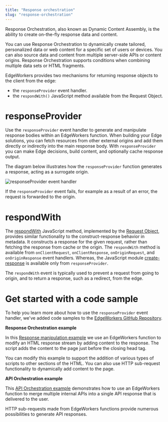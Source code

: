 ```yaml
---
title: "Response orchestration"
slug: "response-orchestration"
---
```

Response Orchestration, also known as Dynamic Content Assembly, is the ability to create on-the-fly response data and content.

You can use Response Orchestration to dynamically create tailored, personalized data or web content for a specific set of users or devices. You can also source data and content from multiple server-side APIs or content origins. Response Orchestration supports conditions when combining multiple data sets or HTML fragments.

EdgeWorkers provides two mechanisms for returning response objects to the client from the edge:

- the `responseProvider` event handler.
- the `respondWith()` JavaScript method available from the Request Object.

# responseProvider

Use the `responseProvider` event handler to generate and manipulate response bodies within an EdgeWorkers function. When building your Edge solutions, you can fetch resources from other external origins and add them directly or indirectly into the main response body. With `responseProvider` you can make Edge decisions, build content, and optionally cache response output.

The diagram below illustrates how the `responseProvider` function generates a response, acting as a surrogate origin.

 <Frame>
  <img src="https://techdocs.akamai.com/edgeworkers/img/responseprovider-event-handler-v1.png" alt="responseProvider event handler"/>
</Frame>

If the `responseProvider` event fails, for example as a result of an error, the request is forwarded to the origin.

# respondWith

The [respondWith](request-object.md#respondwith) JavaScript method, implemented by the [Request Object](request-object.md), provides similar functionality to the construct-response behavior in metadata. It constructs a response for the given request, rather than fetching the response from cache or the origin.   The `respondWith` method is available from `onClientRequest`, `onClientResponse`,  `onOriginRequest`, and `onOriginResponse` event handlers.  Whereas, the JavaScript module [create-response](create-response.md)  is available only from `responseProvider`.

The `respondWith` event is typically used to prevent a request from going to origin, and to return a response, such as a redirect, from the edge. 

# Get started with a code sample

To help you learn more about how to use the `responseProvider` event handler, we've added code samples to the [EdgeWorkers GitHub Repository](https://github.com/akamai/edgeworkers-examples/tree/master/edgecompute/examples).

**Response Orchestration example**

In this [Response manipulation example](https://github.com/akamai/edgeworkers-examples/tree/master/edgecompute/examples/stream/response-manipulation) we use an EdgeWorkers function to modify an HTML response stream by adding content to the response. The script adds the content to the page just before the closing head tag.

You can modify this example to support the addition of various types of scripts to other sections of the HTML. You can also use HTTP sub-request functionality to dynamically add content to the page.

**API Orchestration example**

This [API Orchestration example](https://github.com/akamai/edgeworkers-examples/tree/master/edgecompute/examples/orchestration/api-orchestration) demonstrates how to use an EdgeWorkers function to merge multiple internal APIs into a single API response that is delivered to the user.

HTTP sub-requests made from EdgeWorkers functions provide numerous possibilities to generate API responses.
